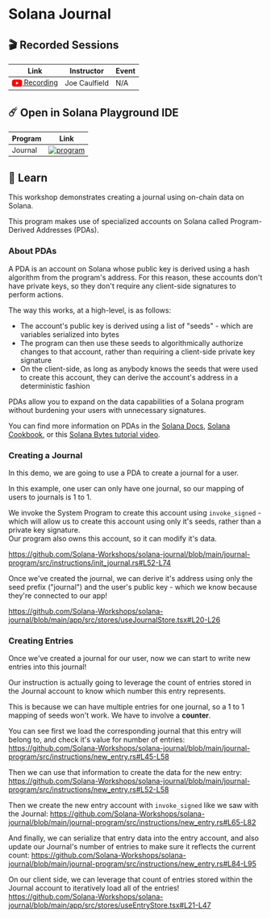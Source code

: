 # Solana Journal

## 🎬 Recorded Sessions
| Link | Instructor | Event |
| ---- | ---------- | ----- |
| [<img src="https://raw.githubusercontent.com/Solana-Workshops/.github/main/.docs/youtube-icon.png" alt="youtube" width="20" align="center"/> Recording](https://youtu.be/0RW4V7-a5FU) | Joe Caulfield | N/A |

## ☄️ Open in Solana Playground IDE

| Program | Link |
| -------------------- | --------------------------------------- |
| Journal | [ ![program](https://ik.imagekit.io/mkpjlhtny/solpg_button_zWM8WlPKs.svg?ik-sdk-version=javascript-1.4.3&updatedAt=1662621556513)](  https://beta.solpg.io/github/https://github.com/Solana-Workshops/journal/tree/main/journal-program) |

## 📗 Learn

This workshop demonstrates creating a journal using on-chain data on Solana.   
    
This program makes use of specialized accounts on Solana called Program-Derived Addresses (PDAs).

### About PDAs

A PDA is an account on Solana whose public key is derived using a hash algorithm from the program's address. For this reason, these accounts don't have private keys, so they don't require any client-side signatures to perform actions.   
   
The way this works, at a high-level, is as follows:
* The account's public key is derived using a list of "seeds" - which are variables serialized into bytes
* The program can then use these seeds to algorithmically authorize changes to that account, rather than requiring a client-side private key signature
* On the client-side, as long as anybody knows the seeds that were used to create this account, they can derive the account's address in a deterministic fashion
   
PDAs allow you to expand on the data capabilities of a Solana program without burdening your users with unnecessary signatures. 

You can find more information on PDAs in the [Solana Docs](https://docs.solana.com/developing/programming-model/calling-between-programs#program-derived-addresses), [Solana Cookbook](https://solanacookbook.com/core-concepts/pdas.html#facts), or this [Solana Bytes tutorial video](https://www.youtube.com/watch?v=ZwFNPvqUclM&list=PLilwLeBwGuK51Ji870apdb88dnBr1Xqhm&index=8).

### Creating a Journal

In this demo, we are going to use a PDA to create a journal for a user.   
   
In this example, one user can only have one journal, so our mapping of users to journals is 1 to 1.   
   
We invoke the System Program to create this account using `invoke_signed` - which will allow us to create this account using only it's seeds, rather than a private key signature.   
Our program also owns this account, so it can modify it's data.

https://github.com/Solana-Workshops/solana-journal/blob/main/journal-program/src/instructions/init_journal.rs#L52-L74

Once we've created the journal, we can derive it's address using only the seed prefix ("journal") and the user's public key - which we know because they're connected to our app!

https://github.com/Solana-Workshops/solana-journal/blob/main/app/src/stores/useJournalStore.tsx#L20-L26

### Creating Entries

Once we've created a journal for our user, now we can start to write new entries into this journal!   
   
Our instruction is actually going to leverage the count of entries stored in the Journal account to know which number this entry represents.   
   
This is because we can have multiple entries for one journal, so a 1 to 1 mapping of seeds won't work. We have to involve a **counter**.

You can see first we load the corresponding journal that this entry will belong to, and check it's value for number of entries:
https://github.com/Solana-Workshops/solana-journal/blob/main/journal-program/src/instructions/new_entry.rs#L45-L58

Then we can use that information to create the data for the new entry:
https://github.com/Solana-Workshops/solana-journal/blob/main/journal-program/src/instructions/new_entry.rs#L52-L58

Then we create the new entry account with `invoke_signed` like we saw with the Journal:
https://github.com/Solana-Workshops/solana-journal/blob/main/journal-program/src/instructions/new_entry.rs#L65-L82

And finally, we can serialize that entry data into the entry account, and also update our Journal's number of entries to make sure it reflects the current count:
https://github.com/Solana-Workshops/solana-journal/blob/main/journal-program/src/instructions/new_entry.rs#L84-L95

On our client side, we can leverage that count of entries stored within the Journal account to iteratively load all of the entries!
https://github.com/Solana-Workshops/solana-journal/blob/main/app/src/stores/useEntryStore.tsx#L21-L47